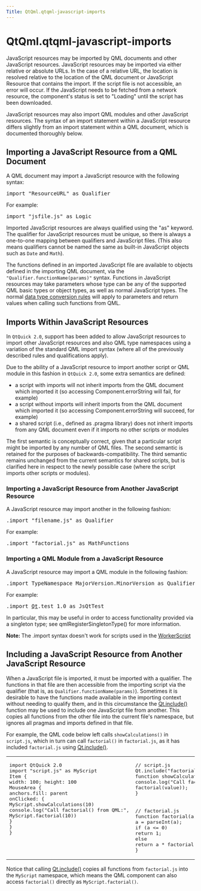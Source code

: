 ```yaml
---
Title: QtQml.qtqml-javascript-imports
---
```


# QtQml.qtqml-javascript-imports

<span class="subtitle"></span>
<!-- $$$qtqml-javascript-imports.html-description -->
<p>JavaScript resources may be imported by QML documents and other JavaScript resources. JavaScript resources may be imported via either relative or absolute URLs. In the case of a relative URL, the location is resolved relative to the location of the QML document or JavaScript Resource that contains the import. If the script file is not accessible, an error will occur. If the JavaScript needs to be fetched from a network resource, the component's status is set to &quot;Loading&quot; until the script has been downloaded.</p>
<p>JavaScript resources may also import QML modules and other JavaScript resources. The syntax of an import statement within a JavaScript resource differs slightly from an import statement within a QML document, which is documented thoroughly below.</p>
<h2 id="importing-a-javascript-resource-from-a-qml-document">Importing a JavaScript Resource from a QML Document</h2>
<p>A QML document may import a JavaScript resource with the following syntax:</p>
<pre class="cpp">import <span class="string">&quot;ResourceURL&quot;</span> as Qualifier</pre>
<p>For example:</p>
<pre class="cpp">import <span class="string">&quot;jsfile.js&quot;</span> as Logic</pre>
<p>Imported JavaScript resources are always qualified using the &quot;as&quot; keyword. The qualifier for JavaScript resources must be unique, so there is always a one-to-one mapping between qualifiers and JavaScript files. (This also means qualifiers cannot be named the same as built-in JavaScript objects such as <code>Date</code> and <code>Math</code>).</p>
<p>The functions defined in an imported JavaScript file are available to objects defined in the importing QML document, via the <code>&quot;Qualifier.functionName(params)&quot;</code> syntax. Functions in JavaScript resources may take parameters whose type can be any of the supported QML basic types or object types, as well as normal JavaScript types. The normal <a href="QtQml.qtqml-cppintegration-data.md">data type conversion rules</a> will apply to parameters and return values when calling such functions from QML.</p>
<h2 id="imports-within-javascript-resources">Imports Within JavaScript Resources</h2>
<p>In <code>QtQuick 2.0</code>, support has been added to allow JavaScript resources to import other JavaScript resources and also QML type namespaces using a variation of the standard QML import syntax (where all of the previously described rules and qualifications apply).</p>
<p>Due to the ability of a JavaScript resource to import another script or QML module in this fashion in <code>QtQuick 2.0</code>, some extra semantics are defined:</p>
<ul>
<li>a script with imports will not inherit imports from the QML document which imported it (so accessing Component.errorString will fail, for example)</li>
<li>a script without imports will inherit imports from the QML document which imported it (so accessing Component.errorString will succeed, for example)</li>
<li>a shared script (i.e&#x2e;, defined as .pragma library) does not inherit imports from any QML document even if it imports no other scripts or modules</li>
</ul>
<p>The first semantic is conceptually correct, given that a particular script might be imported by any number of QML files. The second semantic is retained for the purposes of backwards-compatibility. The third semantic remains unchanged from the current semantics for shared scripts, but is clarified here in respect to the newly possible case (where the script imports other scripts or modules).</p>
<h3 >Importing a JavaScript Resource from Another JavaScript Resource</h3>
<p>A JavaScript resource may import another in the following fashion:</p>
<pre class="cpp"><span class="operator">.</span>import <span class="string">&quot;filename.js&quot;</span> as Qualifier</pre>
<p>For example:</p>
<pre class="cpp"><span class="operator">.</span>import <span class="string">&quot;factorial.js&quot;</span> as MathFunctions</pre>
<h3 >Importing a QML Module from a JavaScript Resource</h3>
<p>A JavaScript resource may import a QML module in the following fashion:</p>
<pre class="cpp"><span class="operator">.</span>import TypeNamespace MajorVersion<span class="operator">.</span>MinorVersion as Qualifier</pre>
<p>For example:</p>
<pre class="cpp"><span class="operator">.</span>import <span class="type"><a href="QtQml.Qt.md">Qt</a></span><span class="operator">.</span>test <span class="number">1.0</span> as JsQtTest</pre>
<p>In particular, this may be useful in order to access functionality provided via a singleton type; see qmlRegisterSingletonType() for more information.</p>
<p><b>Note: </b>The .import syntax doesn't work for scripts used in the <a href="QtQml.WorkerScript.md">WorkerScript</a></p>
<h2 id="including-a-javascript-resource-from-another-javascript-resource">Including a JavaScript Resource from Another JavaScript Resource</h2>
<p>When a JavaScript file is imported, it must be imported with a qualifier. The functions in that file are then accessible from the importing script via the qualifier (that is, as <code>Qualifier.functionName(params)</code>). Sometimes it is desirable to have the functions made available in the importing context without needing to qualify them, and in this circumstance the <a href="QtQml.Qt.md#include-method">Qt.include()</a> function may be used to include one JavaScript file from another. This copies all functions from the other file into the current file's namespace, but ignores all pragmas and imports defined in that file.</p>
<p>For example, the QML code below left calls <code>showCalculations()</code> in <code>script.js</code>, which in turn can call <code>factorial()</code> in <code>factorial.js</code>, as it has included <code>factorial.js</code> using <a href="QtQml.Qt.md#include-method">Qt.include()</a>.</p>
<table class="generic">
<tr valign="top"><td  rowspan="2"><pre class="qml">import QtQuick 2.0
import &quot;script.js&quot; as MyScript
<span class="type">Item</span> {
<span class="name">width</span>: <span class="number">100</span>; <span class="name">height</span>: <span class="number">100</span>
<span class="type">MouseArea</span> {
<span class="name">anchors</span>.fill: <span class="name">parent</span>
<span class="name">onClicked</span>: {
<span class="name">MyScript</span>.<span class="name">showCalculations</span>(<span class="number">10</span>)
<span class="name">console</span>.<span class="name">log</span>(<span class="string">&quot;Call factorial() from QML:&quot;</span>,
<span class="name">MyScript</span>.<span class="name">factorial</span>(<span class="number">10</span>))
}
}
}</pre>
</td><td ><pre class="js"><span class="comment">// script.js</span>
<span class="name">Qt</span>.<span class="name">include</span>(<span class="string">&quot;factorial.js&quot;</span>)
<span class="keyword">function</span> <span class="name">showCalculations</span>(<span class="name">value</span>) {
<span class="name">console</span>.<span class="name">log</span>(<span class="string">&quot;Call factorial() from script.js:&quot;</span>,
<span class="name">factorial</span>(<span class="name">value</span>));
}</pre>
</td></tr>
<tr valign="top"><td ><pre class="js"><span class="comment">// factorial.js</span>
<span class="keyword">function</span> <span class="name">factorial</span>(<span class="name">a</span>) {
<span class="name">a</span> <span class="operator">=</span> <span class="name">parseInt</span>(<span class="name">a</span>);
<span class="keyword">if</span> (<span class="name">a</span> <span class="operator">&lt;=</span> <span class="number">0</span>)
<span class="keyword">return</span> <span class="number">1</span>;
<span class="keyword">else</span>
<span class="keyword">return</span> <span class="name">a</span> <span class="operator">*</span> <span class="name">factorial</span>(<span class="name">a</span> <span class="operator">-</span> <span class="number">1</span>);
}</pre>
</td></tr>
</table>
<p>Notice that calling <a href="QtQml.Qt.md#include-method">Qt.include()</a> copies all functions from <code>factorial.js</code> into the <code>MyScript</code> namespace, which means the QML component can also access <code>factorial()</code> directly as <code>MyScript.factorial()</code>.</p>
<!-- @@@qtqml-javascript-imports.html -->
